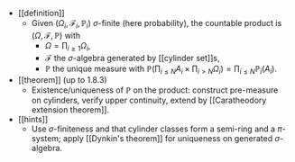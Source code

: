 - [[definition]]
  - Given $(\Omega_i,\mathcal{F}_i,\mathbb{P}_i)$ $\sigma$-finite (here probability), the countable product is $(\Omega,\mathcal{F},\mathbb{P})$ with
    - $\Omega=\prod_{i\ge1}\Omega_i$,
    - $\mathcal{F}$ the $\sigma$-algebra generated by [[cylinder set]]s,
    - $\mathbb{P}$ the unique measure with $\mathbb{P}(\prod_{i\le N}A_i\times \prod_{i>N}\Omega_i)=\prod_{i\le N}\mathbb{P}_i(A_i)$.
- [[theorem]] (up to 1.8.3)
  - Existence/uniqueness of $\mathbb{P}$ on the product: construct pre-measure on cylinders, verify upper continuity, extend by [[Caratheodory extension theorem]].
- [[hints]]
  - Use $\sigma$-finiteness and that cylinder classes form a semi-ring and a $\pi$-system; apply [[Dynkin's theorem]] for uniqueness on generated $\sigma$-algebra.